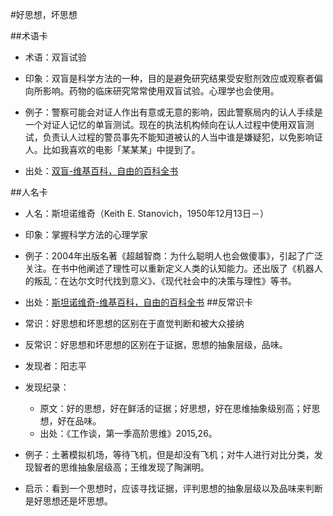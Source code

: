 #好思想，坏思想

##术语卡

- 术语：双盲试验

- 印象：双盲是科学方法的一种，目的是避免研究结果受安慰剂效应或观察者偏向所影响。药物的临床研究常常使用双盲试验。心理学也会使用。

- 例子：警察可能会对证人作出有意或无意的影响，因此警察局内的认人手续是一个对证人记忆的单盲测试。现在的执法机构倾向在认人过程中使用双盲测试，负责认人过程的警员事先不能知道被认的人当中谁是嫌疑犯，以免影响证人。比如我喜欢的电影「某某某」中提到了。

- 出处：[双盲-维基百科，自由的百科全书](https://en.wikipedia.org/wiki/Keith_Stanovich)


##人名卡

- 人名：斯坦诺维奇（Keith E. Stanovich，1950年12月13日－）

- 印象：掌握科学方法的心理学家
- 例子：2004年出版名著《超越智商：为什么聪明人也会做傻事》，引起了广泛关注。在书中他阐述了理性可以重新定义人类的认知能力。还出版了《机器人的叛乱：在达尔文时代找到意义》、《现代社会中的决策与理性》等书。
- 出处：[斯坦诺维奇-维基百科，自由的百科全书](https://en.wikipedia.org/wiki/Keith_Stanovich)
 ##反常识卡
 
- 常识：好思想和坏思想的区别在于直觉判断和被大众接纳 
- 反常识：好思想和坏思想的区别在于证据，思想的抽象层级，品味。
- 发现者：阳志平
- 发现纪录：
  - 原文：好的思想，好在鲜活的证据；好思想，好在思维抽象级别高；好思想，好在品味。
  - 出处：《工作谈，第一季高阶思维》2015,26。
- 例子：土著模拟机场，等待飞机，但是却没有飞机；对牛人进行对比分类，发现智者的思维抽象层级高；王维发现了陶渊明。
- 启示：看到一个思想时，应该寻找证据，评判思想的抽象层级以及品味来判断是好思想还是坏思想。


